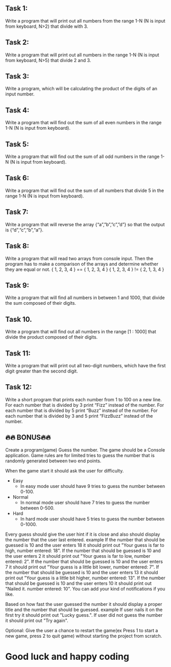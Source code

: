 ## Task 1: 
Write a program that will print out all numbers from the range 1-N (N is input from keyboard, N>2) that divide with 3.

## Task 2:
Write a program that will print out all numbers in the range 1-N (N is input from keyboard, N>5) that divide 2 and 3.

## Task 3:
Write a program, which will be calculating the product of the digits of an input number.
## Task 4:
Write a program that will find out the sum of all even numbers in the range 1-N (N is input from keyboard).
## Task 5:
Write a program that will find out the sum of all odd numbers in the range 1-N (N is input from keyboard).
## Task 6:
Write a program that will find out the sum of all numbers that divide 5 in the range 1-N (N is input from keyboard).
## Task 7:
Write a program that will reverse the array {“a”,”b”,”c”,”d”} so that the output is {“d”,“c”,“b”,“a”}.
## Task 8:
Write a program that will read two arrays from console input. Then the program has to make a comparison of the arrays and determine whether they are equal or not.
{ 1, 2, 3, 4 } == { 1, 2, 3, 4 }
{ 1, 2, 3, 4 } != { 2, 1, 3, 4 }
## Task 9:
Write a program that will find all numbers in between 1 and 1000, that divide the sum composed of their digits.
## Task 10.
Write a program that will find out all numbers in the range [1 : 1000] that divide the product composed of their digits.
## Task 11:
Write a program that will print out all two-digit numbers, which have the first digit greater than the second digit.
## Task 12: 
Write a short program that prints each number from 1 to 100 on a new line.
For each number that is divided by 3 print “Fizz” instead of the number.
For each number that is divided by 5 print “Buzz” instead of the number.
For each number that is divided by 3 and 5  print “FizzBuzz” instead of the number.

## 🔥🔥 BONUS🔥🔥 
Create a program(game) Guess the number.
The game should be a Console application.
Game rules are for limited tries to guess the number that is randomly generated between two end points.

When the game start it should ask the user for difficulty.
- Easy 
	- In easy mode user should have 9 tries to guess the number between 0-100.
- Normal
	- In normal mode user should have 7 tries to guess the number between 0-500.
- Hard
	- In hard mode user should have 5 tries to guess the number between 0-1000.

Every guess should give the user hint if it is close and also should display the number that the user last entered.
example
If the number that should be guessed is 10 and the user enters 18 it should print out "Your guess is far to high, number entered: 18".
If the number that should be guessed is 10 and the user enters 2 it should print out "Your guess is far to low, number entered: 2".
If the number that should be guessed is 10 and the user enters 7 it should print out "Your guess is a little bit lower, number entered: 7".
If the number that should be guessed is 10 and the user enters 13 it should print out "Your guess is a little bit higher, number entered: 13".
If the number that should be guessed is 10 and the user enters 10 it should print out "Nailed it. number entered: 10".
You can add your kind of notifications if you like.

Based on how fast the user guessed the number it should display a proper title and the number that should be guessed.
example
If user nails it on the first try it should print out "Lucky guess.".
If user did not guess the number it should print out "Try again".

Optional: Give the user a chance to restart the game(ex Press 1 to start a new game, press 2 to quit game) without starting the project from scratch.

# Good luck and happy coding